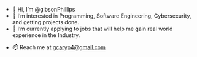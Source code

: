 - 👋 Hi, I’m @gibsonPhillips
- 👀 I’m interested in Programming, Software Engineering, Cybersecurity, and getting projects done.
- 🌱 I’m currently applying to jobs that will help me gain real world experience in the Industry. 
<!--- - 💞️ I’m looking to collaborate on ...
--->
- 📫 Reach me at gcaryp4@gmail.com

<!---
gibsonPhillips/gibsonPhillips is a ✨ special ✨ repository because its `README.md` (this file) appears on your GitHub profile.
You can click the Preview link to take a look at your changes.
--->
